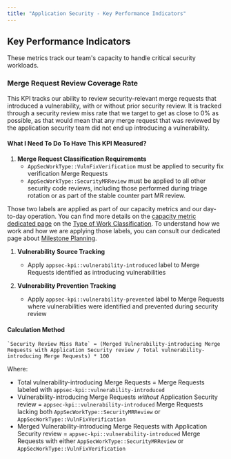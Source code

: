 ```yaml
---
title: "Application Security - Key Performance Indicators"
---
```


## Key Performance Indicators

These metrics track our team's capacity to handle critical security workloads.

### Merge Request Review Coverage Rate

This KPI tracks our ability to review security-relevant merge requests that introduced a vulnerability, with or without prior security review. It is tracked through a security review miss rate that we target to get as close to 0% as possible, as that would mean that any merge request that was reviewed by the application security team did not end up introducing a vulnerability.

#### What I Need To Do To Have This KPI Measured?

1. __Merge Request Classification Requirements__
   - `AppSecWorkType::VulnFixVerification` must be applied to security fix verification Merge Requests
   - `AppSecWorkType::SecurityMRReview` must be applied to all other security code reviews, including those performed during triage rotation or as part of the stable counter part MR review.

Those two labels are applied as part of our capacity metrics and our day-to-day operation. You can find more details on the [capacity metric dedicated page](capacity.md) on the [Type of Work Classification](capacity.md#type-of-work-classification). To understand how we work and how we are applying those labels, you can consult our dedicated page about [Milestone Planning](../milestone-planning.md).

1. __Vulnerability Source Tracking__
   - Apply `appsec-kpi::vulnerability-introduced` label to Merge Requests identified as introducing vulnerabilities

1. __Vulnerability Prevention Tracking__
   - Apply `appsec-kpi::vulnerability-prevented` label to Merge Requests where vulnerabilities were identified and prevented during security review

#### Calculation Method

```text
`Security Review Miss Rate` = (Merged Vulnerability-introducing Merge Requests with Application Security review / Total vulnerability-introducing Merge Requests) * 100
```

Where:

- Total vulnerability-introducing Merge Requests = Merge Requests labeled with `appsec-kpi::vulnerability-introduced`
- Vulnerability-introducing Merge Requests _without_ Application Security review = `appsec-kpi::vulnerability-introduced` Merge Requests lacking both `AppSecWorkType::SecurityMRReview` or `AppSecWorkType::VulnFixVerification`
- Merged Vulnerability-introducing Merge Requests with Application Security review = `appsec-kpi::vulnerability-introduced` Merge Requests with either `AppSecWorkType::SecurityMRReview` or `AppSecWorkType::VulnFixVerification`
